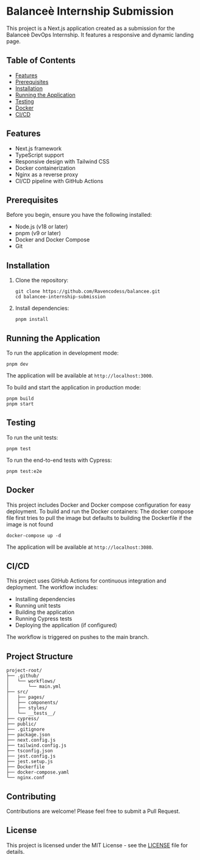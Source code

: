 # Balanceè Internship Submission

This project is a Next.js application created as a submission for the Balanceè DevOps Internship. It features a responsive and dynamic landing page.

## Table of Contents

- [Features](#features)
- [Prerequisites](#prerequisites)
- [Installation](#installation)
- [Running the Application](#running-the-application)
- [Testing](#testing)
- [Docker](#docker)
- [CI/CD](#cicd)

## Features

- Next.js framework
- TypeScript support
- Responsive design with Tailwind CSS
- Docker containerization
- Nginx as a reverse proxy
- CI/CD pipeline with GitHub Actions

## Prerequisites

Before you begin, ensure you have the following installed:
- Node.js (v18 or later)
- pnpm (v9 or later)
- Docker and Docker Compose
- Git

## Installation

1. Clone the repository:
   ```
   git clone https://github.com/Ravencodess/balancee.git
   cd balancee-internship-submission
   ```

2. Install dependencies:
   ```
   pnpm install
   ```

## Running the Application

To run the application in development mode:

```
pnpm dev
```

The application will be available at `http://localhost:3000`.

To build and start the application in production mode:

```
pnpm build
pnpm start
```

## Testing

To run the unit tests:

```
pnpm test
```

To run the end-to-end tests with Cypress:

```
pnpm test:e2e
```

## Docker

This project includes Docker and Docker compose configuration for easy deployment. To build and run the Docker containers:
The docker compose file first tries to pull the image but defaults to building the Dockerfile if the image is not found
```
docker-compose up -d 
```

The application will be available at `http://localhost:3080`.

## CI/CD

This project uses GitHub Actions for continuous integration and deployment. The workflow includes:

- Installing dependencies
- Running unit tests
- Building the application
- Running Cypress tests
- Deploying the application (if configured)

The workflow is triggered on pushes to the main branch.

## Project Structure

```
project-root/
├── .github/
│   └── workflows/
│       └── main.yml
├── src/
│   ├── pages/
│   ├── components/
│   ├── styles/
│   └── __tests__/
├── cypress/
├── public/
├── .gitignore
├── package.json
├── next.config.js
├── tailwind.config.js
├── tsconfig.json
├── jest.config.js
├── jest.setup.js
├── Dockerfile
├── docker-compose.yaml
└── nginx.conf
```

## Contributing

Contributions are welcome! Please feel free to submit a Pull Request.

## License

This project is licensed under the MIT License - see the [LICENSE](LICENSE) file for details.
